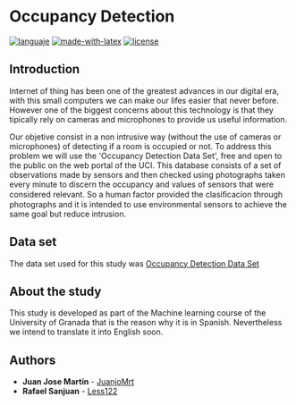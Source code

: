 # Occupancy Detection
[![languaje](https://img.shields.io/badge/languaje-python-blue)](https://www.python.org/)
[![made-with-latex](https://img.shields.io/badge/Made%20with-LaTeX-1f425f.svg)](https://www.latex-project.org/)
[![license](https://img.shields.io/github/license/JuanjoMrt/Occupacy-Detection)](https://github.com/JuanjoMrt/Occupacy-Detection/blob/master/LICENSE)

## Introduction
Internet of thing has been one of the greatest advances in our digital era, with this small computers we can make our lifes easier that never before. However one of the biggest concerns about this technology is that they tipically rely on cameras and microphones to provide us useful information.

Our objetive consist in a non intrusive way (without the use of cameras or microphones) of detecting if a room is occupied or not. To address this problem we will use the 'Occupancy Detection Data Set', free and open to the public on the web portal of the UCI.
This database consists of a set of observations made by sensors and then checked using photographs taken every minute to discern the occupancy and values of sensors that were considered relevant. So a human factor provided the clasiﬁcacíon through photographs and it is intended to use environmental sensors to achieve the same goal but reduce intrusion.

## Data set 
The data set used for this study was [Occupancy Detection Data Set](https://archive.ics.uci.edu/ml/datasets/Occupancy+Detection+/)

## About the study
This study is developed as part of the Machine learning course of the University of Granada that is the reason why it is in Spanish. Nevertheless we intend to translate it into English soon.

## Authors
* **Juan Jose Martín** - [JuanjoMrt](https://github.com/JuanjoMrt)
* **Rafael Sanjuan** - [Less122](https://github.com/Less122)

